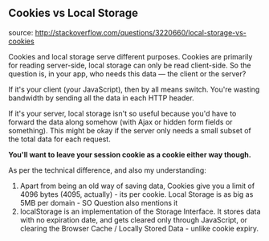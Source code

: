 ## Cookies vs Local Storage

source: http://stackoverflow.com/questions/3220660/local-storage-vs-cookies

Cookies and local storage serve different purposes. Cookies are primarily for reading server-side, local storage can only be read client-side. So the question is, in your app, who needs this data — the client or the server?

If it's your client (your JavaScript), then by all means switch. You're wasting bandwidth by sending all the data in each HTTP header.

If it's your server, local storage isn't so useful because you'd have to forward the data along somehow (with Ajax or hidden form fields or something). This might be okay if the server only needs a small subset of the total data for each request.

**You'll want to leave your session cookie as a cookie either way though.**

As per the technical difference, and also my understanding:

1. Apart from being an old way of saving data, Cookies give you a limit of 4096 bytes (4095, actually) - its per cookie. Local Storage is as big as 5MB per domain - SO Question also mentions it
2. localStorage is an implementation of the Storage Interface. It stores data with no expiration date, and gets cleared only through JavaScript, or clearing the Browser Cache / Locally Stored Data - unlike cookie expiry.
